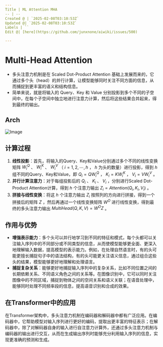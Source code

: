 ```yaml
---
Title | ML Attention MHA
-- | --
Created @ | `2025-02-08T03:10:53Z`
Updated @| `2025-02-08T03:10:53Z`
Labels | ``
Edit @| [here](https://github.com/junxnone/aiwiki/issues/500)

---
```

# Multi-Head Attention

- 多头注意力机制是在 Scaled Dot-Product Attention 基础上发展而来的，它通过多个头（head）的并行计算，让模型能够同时关注不同方面的信息，从而捕捉到更丰富的语义和结构信息。
- 简单来说，就是将输入的 Query、Key 和 Value 分别投影到多个不同的子空间中，在每个子空间中独立地进行注意力计算，然后将这些结果合并起来，得到最终的输出。


## Arch

![Image](https://github.com/user-attachments/assets/96a0be81-2028-4473-a005-fbd660ba82e6)


## 计算过程
1. **线性投影**：首先，将输入的Query、Key和Value分别通过多个不同的线性变换矩阵 $W^Q_i$ 、 $W^K_i$ 、 $W^V_i$ （ $i = 1,2,\cdots,h$ ， $h$ 为头的数量）进行投影，得到 $h$ 组不同的Query、Key和Value，即 $Q_i = QW^Q_i$ ， $K_i = KW^K_i$ ， $V_i = VW^V_i$ 。
2. **并行计算注意力**：对于每组投影后的 $Q_i$ 、 $K_i$ 、 $V_i$ ，分别进行Scaled Dot-Product Attention计算，得到 $h$ 个注意力输出 $Z_i = Attention(Q_i,K_i,V_i)$ 。
3. **拼接与线性变换**：将这 $h$ 个注意力输出 $Z_i$ 按照列的方向进行拼接，得到一个拼接后的矩阵 $Z$ ，然后再通过一个线性变换矩阵 $W^O$ 进行线性变换，得到最终的多头注意力输出 $MultiHead(Q,K,V) = W^OZ$ 。

## 作用与优势
- **增强表示能力**：多个头可以并行地学习到不同的特征和模式，每个头都可以关注输入序列中的不同部分或不同类型的信息，从而使模型能够更全面、更深入地理解输入数据，提高模型的表示能力。例如，在处理自然语言时，有的头可能更擅长捕捉句子中的语法结构，有的头可能更关注语义信息，通过组合这些头的结果，模型能够更好地理解和处理语言。
- **捕捉复杂关系**：能够更好地捕捉输入序列中的复杂关系，比如不同位置之间的长期依赖关系、不同语义角色之间的关系等。在图像识别中，它可以同时关注图像中的不同区域，捕捉到物体之间的空间关系和语义关联；在语音处理中，能够同时处理不同频率段的信息，提高语音识别和合成的效果。

## 在Transformer中的应用
在Transformer架构中，多头注意力机制在编码器和解码器中都有广泛应用。在编码器中，它帮助模型对输入序列进行更好的编码，提取出更丰富的特征表示；在解码器中，除了对解码器自身的输入进行自注意力计算外，还通过多头注意力机制与编码器的输出进行交互，从而在生成输出序列时能够充分利用输入序列的信息，实现更准确的预测和生成。

